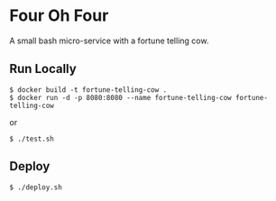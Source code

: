 # Four Oh Four

A small bash micro-service with a fortune telling cow.

## Run Locally

```
$ docker build -t fortune-telling-cow .
$ docker run -d -p 8080:8080 --name fortune-telling-cow fortune-telling-cow
```

or

```
$ ./test.sh
```

## Deploy

```
$ ./deploy.sh
```
